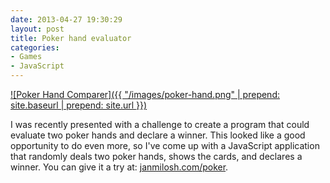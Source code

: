 ```yaml
---
date: 2013-04-27 19:30:29
layout: post
title: Poker hand evaluator
categories:
- Games
- JavaScript
---
```


[![Poker Hand Comparer]({{ "/images/poker-hand.png" | prepend: site.baseurl | prepend: site.url }})](http://janmilosh.com/poker)

I was recently presented with a challenge to create a program that could evaluate two poker hands and declare a winner. This looked like a good opportunity to do even more, so I've come up with a JavaScript application that randomly deals two poker hands, shows the cards, and declares a winner. You can give it a try at: [janmilosh.com/poker](http://janmilosh.com/poker).
